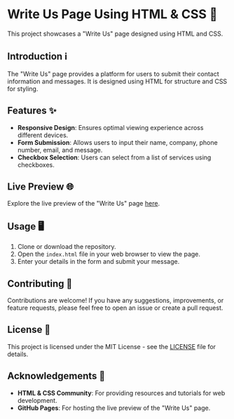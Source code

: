 # Write Us Page Using HTML & CSS 📝

This project showcases a "Write Us" page designed using HTML and CSS.

## Introduction ℹ️

The "Write Us" page provides a platform for users to submit their contact information and messages. It is designed using HTML for structure and CSS for styling.

## Features ✨

- **Responsive Design**: Ensures optimal viewing experience across different devices.
- **Form Submission**: Allows users to input their name, company, phone number, email, and message.
- **Checkbox Selection**: Users can select from a list of services using checkboxes.

## Live Preview 🌐

Explore the live preview of the "Write Us" page [here](https://poshika27.github.io/WriteUs-Page-HTML-CSS/).

## Usage 🖥️

1. Clone or download the repository.
2. Open the `index.html` file in your web browser to view the page.
3. Enter your details in the form and submit your message.

## Contributing 🤝

Contributions are welcome! If you have any suggestions, improvements, or feature requests, please feel free to open an issue or create a pull request.

## License 📝

This project is licensed under the MIT License - see the [LICENSE](LICENSE) file for details.

## Acknowledgements 🙏

- **HTML & CSS Community**: For providing resources and tutorials for web development.
- **GitHub Pages**: For hosting the live preview of the "Write Us" page.


